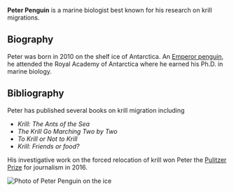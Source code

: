 **Peter Penguin** is a marine biologist best known for his research on krill migrations.

## Biography
Peter was born in 2010 on the shelf ice of Antarctica.  An [Emperor penguin](https://en.wikipedia.org/wiki/Emperor_penguin), he attended the Royal Academy of Antarctica where he earned his Ph.D. in marine biology.

## Bibliography
Peter has published several books on krill migration including
* _Krill: The Ants of the Sea_
* _The Krill Go Marching Two by Two_
* _To Krill or Not to Krill_
* _Krill: Friends or food?_

His investigative work on the forced relocation of krill won Peter the [Pulitzer Prize](https://en.wikipedia.org/wiki/Pulitzer_Prize) for journalism in 2016.

![Photo of Peter Penguin on the ice](https://upload.wikimedia.org/wikipedia/commons/0/07/Emperor_Penguin_Manchot_empereur.jpg)
